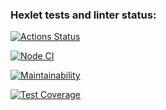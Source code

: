 ### Hexlet tests and linter status:

[![Actions Status](https://github.com/Olga2703/frontend-project-lvl3/workflows/hexlet-check/badge.svg)](https://github.com/Olga2703/frontend-project-lvl3/actions)

[![Node CI](https://github.com/Olga2703/frontend-project-lvl3/actions/workflows/lint.yml/badge.svg)](https://github.com/Olga2703/frontend-project-lvl3/actions/workflows/lint.yml)

[![Maintainability](https://api.codeclimate.com/v1/badges/68b4cbada4930a05943d/maintainability)](https://codeclimate.com/github/Olga2703/frontend-project-lvl3/maintainability)

[![Test Coverage](https://api.codeclimate.com/v1/badges/68b4cbada4930a05943d/test_coverage)](https://codeclimate.com/github/Olga2703/frontend-project-lvl3/test_coverage)
